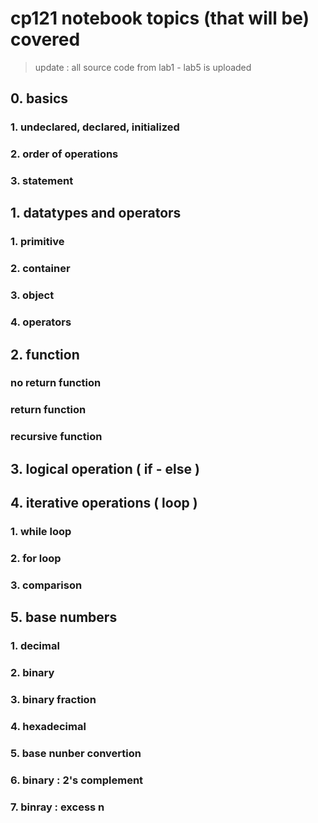 # cp121 notebook topics (that will be) covered
> update : all source code from lab1 - lab5 is uploaded
## 0. basics
### 1. undeclared, declared, initialized
### 2. order of operations
### 3. statement
## 1. datatypes and operators
### 1. primitive
### 2. container
### 3. object
### 4. operators
## 2. function
### no return function
### return function
### recursive function
## 3. logical operation ( if - else )
## 4. iterative operations ( loop )
### 1. while loop
### 2. for loop
### 3. comparison
## 5. base numbers
### 1. decimal
### 2. binary
### 3. binary fraction
### 4. hexadecimal
### 5. base nunber convertion
### 6. binary : 2's complement
### 7. binray : excess n


